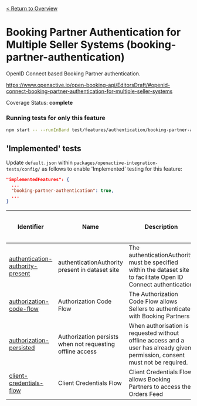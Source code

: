 [< Return to Overview](../../README.md)
# Booking Partner Authentication for Multiple Seller Systems (booking-partner-authentication)

OpenID Connect based Booking Partner authentication.


https://www.openactive.io/open-booking-api/EditorsDraft/#openid-connect-booking-partner-authentication-for-multiple-seller-systems

Coverage Status: **complete**




### Running tests for only this feature

```bash
npm start -- --runInBand test/features/authentication/booking-partner-authentication/
```



## 'Implemented' tests

Update `default.json` within `packages/openactive-integration-tests/config/` as follows to enable 'Implemented' testing for this feature:

```json
"implementedFeatures": {
  ...
  "booking-partner-authentication": true,
  ...
}
```

| Identifier | Name | Description | Prerequisites per Opportunity Type | Required Test Interface Actions |
|------------|------|-------------|---------------|-------------------|
| [authentication-authority-present](./implemented/authentication-authority-present-test.js) | authenticationAuthority present in dataset site | The authenticationAuthority must be specified within the dataset site to facilitate Open ID Connect authentication |  |  |
| [authorization-code-flow](./implemented/authorization-code-flow-test.js) | Authorization Code Flow | The Authorization Code Flow allows Sellers to authenticate with Booking Partners |  |  |
| [authorization-persisted](./implemented/authorization-persisted-test.js) | Authorization persists when not requesting offline access | When authorisation is requested without offline access and a user has already given permission, consent must not be required. |  |  |
| [client-credentials-flow](./implemented/client-credentials-flow-test.js) | Client Credentials Flow | Client Credentials Flow allows Booking Partners to access the Orders Feed |  |  |


